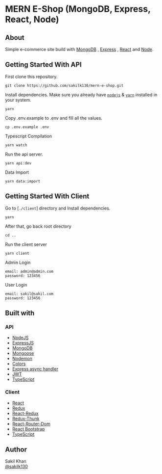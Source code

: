 # MERN E-Shop (MongoDB, Express, React, Node)

## About

Simple e-commerce site build with [MongoDB](https://www.mongodb.com/) , [Express](https://expressjs.com/) , [React](https://reactjs.org/) and [Node](https://nodejs.org/).

## Getting Started With API

First clone this repository.

```
git clone https://github.com/sakilk130/mern-e-shop.git
```

Install dependencies. Make sure you already have [`nodejs`](https://nodejs.org/en/) & [`yarn`](https://yarnpkg.com/) installed in your system.

```
yarn
```

Copy .env.example to .env and fill all the values.

```
cp .env.example .env
```

Typescript Compilation

```
yarn watch
```

Run the api server.

```
yarn api:dev
```

Data Import

```
yarn data:import
```

## Getting Started With Client

Go to [`./client`] directory and Install dependencies.

```
yarn
```

After that, go back root directory

```
cd ..
```

Run the client server

```
yarn client
```

Admin Login

```
email: admin@admin.com
password: 123456
```

User Login

```
email: sakil@sakil.com
password: 123456
```

## Built with

### API

- <a href="https://nodejs.org/en/">NodeJS</a>
- <a href="https://expressjs.com/">ExpressJS</a>
- <a href="https://mongodb.com/">MongoDB</a>
- <a href="https://mongoosejs.com/">Mongoose</a>
- <a href="https://nodemon.io/">Nodemon</a>
- <a href="https://github.com/Marak/colors.js">Colors</a>
- <a href="https://github.com/Abazhenov/express-async-handler">Express async handler
  </a>
- <a href="https://jwt.io/">JWT</a>
- <a href="https://www.typescriptlang.org/">TypeScript</a>

### Client

- <a href="https://reactjs.org/">React</a>
- <a href="https://redux.js.org/">Redux</a>
- <a href="https://react-redux.js.org/">React-Redux</a>
- <a href="https://github.com/reduxjs/redux-thunk">Redux-Thunk</a>
- <a href="https://react-router-dom.js.org/">React-Router-Dom</a>
- <a href="https://react-bootstrap.github.io/">React Bootstrap</a>
- <a href="https://www.typescriptlang.org/">TypeScript</a>

## Author

Sakil Khan  
 [@sakilk130](https://github.com/sakilk130)
